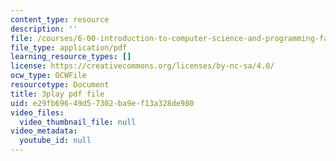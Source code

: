 ```yaml
---
content_type: resource
description: ''
file: /courses/6-00-introduction-to-computer-science-and-programming-fall-2008/e29fb69649d57302ba9ef13a328de980_ewd7Lf2dr5Q.pdf
file_type: application/pdf
learning_resource_types: []
license: https://creativecommons.org/licenses/by-nc-sa/4.0/
ocw_type: OCWFile
resourcetype: Document
title: 3play pdf file
uid: e29fb696-49d5-7302-ba9e-f13a328de980
video_files:
  video_thumbnail_file: null
video_metadata:
  youtube_id: null
---
```

